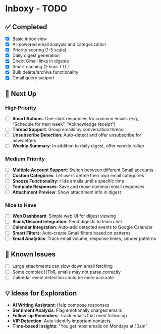 # Inboxy - TODO

## ✅ Completed
- [x] Basic inbox view
- [x] AI-powered email analysis and categorization
- [x] Priority scoring (1-5 scale)
- [x] Daily digest generation
- [x] Direct Gmail links in digests
- [x] Smart caching (1-hour TTL)
- [x] Bulk delete/archive functionality
- [x] Gmail query support

## 🚀 Next Up

### High Priority
- [ ] **Smart Actions**: One-click responses for common emails (e.g., "Schedule for next week", "Acknowledge receipt")
- [ ] **Thread Support**: Group emails by conversation thread
- [ ] **Unsubscribe Detection**: Auto-detect and offer unsubscribe for newsletters
- [ ] **Weekly Summary**: In addition to daily digest, offer weekly rollup

### Medium Priority
- [ ] **Multiple Account Support**: Switch between different Gmail accounts
- [ ] **Custom Categories**: Let users define their own email categories
- [ ] **Snooze Functionality**: Hide emails until a specific time
- [ ] **Template Responses**: Save and reuse common email responses
- [ ] **Attachment Preview**: Show attachment info in digest

### Nice to Have
- [ ] **Web Dashboard**: Simple web UI for digest viewing
- [ ] **Slack/Discord Integration**: Send digests to team chat
- [ ] **Calendar Integration**: Auto-add detected events to Google Calendar
- [ ] **Smart Filters**: Auto-create Gmail filters based on patterns
- [ ] **Email Analytics**: Track email volume, response times, sender patterns

## 🐛 Known Issues
- [ ] Large attachments can slow down email fetching
- [ ] Some complex HTML emails may not parse correctly
- [ ] Calendar event detection could be more accurate

## 💡 Ideas for Exploration
- **AI Writing Assistant**: Help compose responses
- **Sentiment Analysis**: Flag emotionally charged emails
- **Follow-up Reminders**: Track emails that need follow-up
- **VIP Detection**: Auto-identify important contacts
- **Time-based Insights**: "You get most emails on Mondays at 10am"